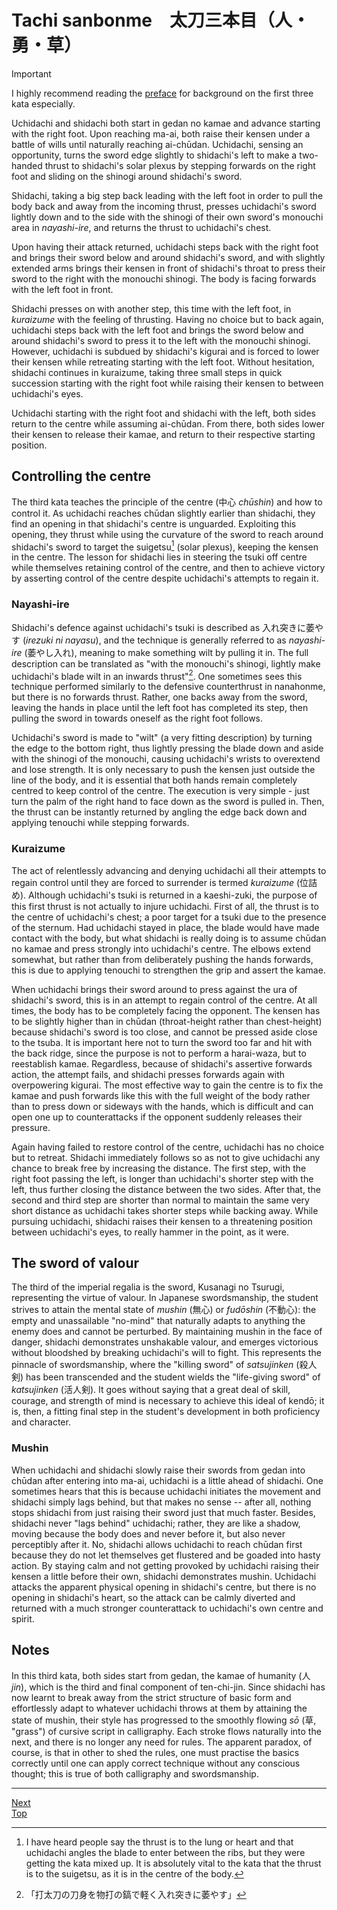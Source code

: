 # Tachi sanbonme　太刀三本目（人・勇・草）

> [!IMPORTANT]
> I highly recommend reading the [preface](preface.md) for background on the first three kata especially.

Uchidachi and shidachi both start in gedan no kamae and advance starting with the right foot. Upon reaching ma-ai, both raise their kensen under a battle of wills until naturally reaching ai-chūdan. Uchidachi, sensing an opportunity, turns the sword edge slightly to shidachi's left to make a two-handed thrust to shidachi's solar plexus by stepping forwards on the right foot and sliding on the shinogi around shidachi's sword.

Shidachi, taking a big step back leading with the left foot in order to pull the body back and away from the incoming thrust, presses uchidachi's sword lightly down and to the side with the shinogi of their own sword's monouchi area in *nayashi-ire*, and returns the thrust to uchidachi's chest.

Upon having their attack returned, uchidachi steps back with the right foot and brings their sword below and around shidachi's sword, and with slightly extended arms brings their kensen in front of shidachi's throat to press their sword to the right with the monouchi shinogi. The body is facing forwards with the left foot in front.

Shidachi presses on with another step, this time with the left foot, in *kuraizume* with the feeling of thrusting. Having no choice but to back again, uchidachi steps back with the left foot and brings the sword below and around shidachi's sword to press it to the left with the monouchi shinogi. However, uchidachi is subdued by shidachi's kigurai and is forced to lower their kensen while retreating starting with the left foot. Without hesitation, shidachi continues in kuraizume, taking three small steps in quick succession starting with the right foot while raising their kensen to between uchidachi's eyes.

Uchidachi starting with the right foot and shidachi with the left, both sides return to the centre while assuming ai-chūdan. From there, both sides lower their kensen to release their kamae, and return to their respective starting position.

## Controlling the centre

The third kata teaches the principle of the centre (中心 *chūshin*) and how to control it. As uchidachi reaches chūdan slightly earlier than shidachi, they find an opening in that shidachi's centre is unguarded. Exploiting this opening, they thrust while using the curvature of the sword to reach around shidachi's sword to target the suigetsu[^1] (solar plexus), keeping the kensen in the centre. The lesson for shidachi lies in steering the tsuki off centre while themselves retaining control of the centre, and then to achieve victory by asserting control of the centre despite uchidachi's attempts to regain it.

### Nayashi-ire

Shidachi's defence against uchidachi's tsuki is described as 入れ突きに萎やす (*irezuki ni nayasu*), and the technique is generally referred to as *nayashi-ire* (萎やし入れ), meaning to make something wilt by pulling it in. The full description can be translated as "with the monouchi's shinogi, lightly make uchidachi's blade wilt in an inwards thrust"[^2]. One sometimes sees this technique performed similarly to the defensive counterthrust in nanahonme, but there is no forwards thrust. Rather, one backs away from the sword, leaving the hands in place until the left foot has completed its step, then pulling the sword in towards oneself as the right foot follows.

Uchidachi's sword is made to "wilt" (a very fitting description) by turning the edge to the bottom right, thus lightly pressing the blade down and aside with the shinogi of the monouchi, causing uchidachi's wrists to overextend and lose strength. It is only necessary to push the kensen just outside the line of the body, and it is essential that both hands remain completely centred to keep control of the centre. The execution is very simple - just turn the palm of the right hand to face down as the sword is pulled in. Then, the thrust can be instantly returned by angling the edge back down and applying tenouchi while stepping forwards.

### Kuraizume

The act of relentlessly advancing and denying uchidachi all their attempts to regain control until they are forced to surrender is termed *kuraizume* (位詰め). Although uchidachi's tsuki is returned in a kaeshi-zuki, the purpose of this first thrust is not actually to injure uchidachi. First of all, the thrust is to the centre of uchidachi's chest; a poor target for a tsuki due to the presence of the sternum. Had uchidachi stayed in place, the blade would have made contact with the body, but what shidachi is really doing is to assume chūdan no kamae and press strongly into uchidachi's centre. The elbows extend somewhat, but rather than from deliberately pushing the hands forwards, this is due to applying tenouchi to strengthen the grip and assert the kamae.

When uchidachi brings their sword around to press against the ura of shidachi's sword, this is in an attempt to regain control of the centre. At all times, the body has to be completely facing the opponent. The kensen has to be slightly higher than in chūdan (throat-height rather than chest-height) because shidachi's sword is too close, and cannot be pressed aside close to the tsuba. It is important here not to turn the sword too far and hit with the back ridge, since the purpose is not to perform a harai-waza, but to reestablish kamae. Regardless, because of shidachi's assertive forwards action, the attempt fails, and shidachi presses forwards again with overpowering kigurai. The most effective way to gain the centre is to fix the kamae and push forwards like this with the full weight of the body rather than to press down or sideways with the hands, which is difficult and can open one up to counterattacks if the opponent suddenly releases their pressure.

Again having failed to restore control of the centre, uchidachi has no choice but to retreat. Shidachi immediately follows so as not to give uchidachi any chance to break free by increasing the distance. The first step, with the right foot passing the left, is longer than uchidachi's shorter step with the left, thus further closing the distance between the two sides. After that, the second and third step are shorter than normal to maintain the same very short distance as uchidachi takes shorter steps while backing away. While pursuing uchidachi, shidachi raises their kensen to a threatening position between uchidachi's eyes, to really hammer in the point, as it were.

## The sword of valour

The third of the imperial regalia is the sword, Kusanagi no Tsurugi, representing the virtue of valour. In Japanese swordsmanship, the student strives to attain the mental state of *mushin* (無心) or *fudōshin* (不動心): the empty and unassailable "no-mind" that naturally adapts to anything the enemy does and cannot be perturbed. By maintaining mushin in the face of danger, shidachi demonstrates unshakable valour, and emerges victorious without bloodshed by breaking uchidachi's will to fight. This represents the pinnacle of swordsmanship, where the "killing sword" of *satsujinken* (殺人剣) has been transcended and the student wields the "life-giving sword" of *katsujinken* (活人剣). It goes without saying that a great deal of skill, courage, and strength of mind is necessary to achieve this ideal of kendō; it is, then, a fitting final step in the student's development in both proficiency and character.

### Mushin

When uchidachi and shidachi slowly raise their swords from gedan into chūdan after entering into ma-ai, uchidachi is a little ahead of shidachi. One sometimes hears that this is because uchidachi initiates the movement and shidachi simply lags behind, but that makes no sense -- after all, nothing stops shidachi from just raising their sword just that much faster. Besides, shidachi never "lags behind" uchidachi; rather, they are like a shadow, moving because the body does and never before it, but also never perceptibly after it. No, shidachi allows uchidachi to reach chūdan first because they do not let themselves get flustered and be goaded into hasty action. By staying calm and not getting provoked by uchidachi raising their kensen a little before their own, shidachi demonstrates mushin. Uchidachi attacks the apparent physical opening in shidachi's centre, but there is no opening in shidachi's heart, so the attack can be calmly diverted and returned with a much stronger counterattack to uchidachi's own centre and spirit.

## Notes

In this third kata, both sides start from gedan, the kamae of humanity (人 *jin*), which is the third and final component of ten-chi-jin. Since shidachi has now learnt to break away from the strict structure of basic form and effortlessly adapt to whatever uchidachi throws at them by attaining the state of mushin, their style has progressed to the smoothly flowing *sō* (草, "grass") of cursive script in calligraphy. Each stroke flows naturally into the next, and there is no longer any need for rules. The apparent paradox, of course, is that in other to shed the rules, one must practise the basics correctly until one can apply correct technique without any conscious thought; this is true of both calligraphy and swordsmanship.

----

[Next](butokukai-kata-notes.md)  
[Top](README.md)

[^1]: I have heard people say the thrust is to the lung or heart and that uchidachi angles the blade to enter between the ribs, but they were getting the kata mixed up. It is absolutely vital to the kata that the thrust is to the suigetsu, as it is in the centre of the body.

[^2]: 「打太刀の刀身を物打の鎬で軽く入れ突きに萎やす」
